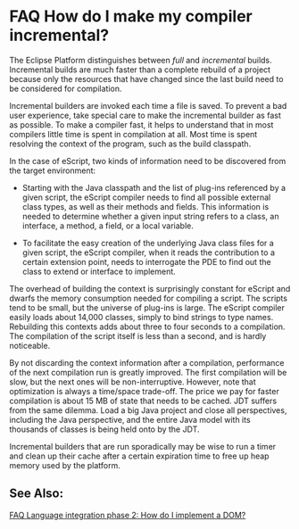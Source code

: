 

FAQ How do I make my compiler incremental?
==========================================

The Eclipse Platform distinguishes between _full_ and _incremental_ builds. Incremental builds are much faster than a complete rebuild of a project because only the resources that have changed since the last build need to be considered for compilation.

Incremental builders are invoked each time a file is saved. To prevent a bad user experience, take special care to make the incremental builder as fast as possible. To make a compiler fast, it helps to understand that in most compilers little time is spent in compilation at all. Most time is spent resolving the context of the program, such as the build classpath.

In the case of eScript, two kinds of information need to be discovered from the target environment:

*   Starting with the Java classpath and the list of plug-ins referenced by a given script, the eScript compiler needs to find all possible external class types, as well as their methods and fields. This information is needed to determine whether a given input string refers to a class, an interface, a method, a field, or a local variable.

*   To facilitate the easy creation of the underlying Java class files for a given script, the eScript compiler, when it reads the contribution to a certain extension point, needs to interrogate the PDE to find out the class to extend or interface to implement.

  
The overhead of building the context is surprisingly constant for eScript and dwarfs the memory consumption needed for compiling a script. The scripts tend to be small, but the universe of plug-ins is large. The eScript compiler easily loads about 14,000 classes, simply to bind strings to type names. Rebuilding this contexts adds about three to four seconds to a compilation. The compilation of the script itself is less than a second, and is hardly noticeable.

By not discarding the context information after a compilation, performance of the next compilation run is greatly improved. The first compilation will be slow, but the next ones will be non-interruptive. However, note that optimization is always a time/space trade-off. The price we pay for faster compilation is about 15 MB of state that needs to be cached. JDT suffers from the same dilemma. Load a big Java project and close all perspectives, including the Java perspective, and the entire Java model with its thousands of classes is being held onto by the JDT.

Incremental builders that are run sporadically may be wise to run a timer and clean up their cache after a certain expiration time to free up heap memory used by the platform.

See Also:
---------

[FAQ Language integration phase 2: How do I implement a DOM?](./FAQ_Language_integration_phase_2:_How_do_I_implement_a_DOM.md "FAQ Language integration phase 2: How do I implement a DOM?")

